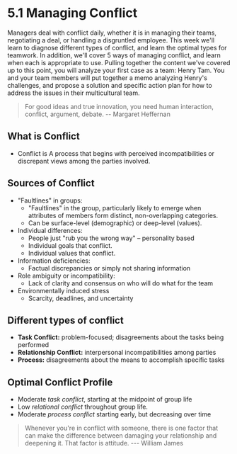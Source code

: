 # 5.1 Managing Conflict

Managers deal with conflict daily, whether it is in managing their teams, negotiating a deal, or handling a disgruntled employee. This week we'll learn to diagnose different types of conflict, and learn the optimal types for teamwork. In addition, we'll cover 5 ways of managing conflict, and learn when each is appropriate to use. Pulling together the content we've covered up to this point, you will analyze your first case as a team: Henry Tam. You and your team members will put together a memo analyzing Henry's challenges, and propose a solution and specific action plan for how to address the issues in their multicultural team.

> For good ideas and true innovation, you need human interaction, conflict, argument, debate. -- Margaret Heffernan

## What is Conflict

- Conflict is
  A process that begins with perceived incompatibilities or discrepant views among the parties involved.

## Sources of Conflict

- "Faultlines" in groups:
  - "Faultlines" in the group, particularly likely to emerge when attributes of members form distinct, non-overlapping categories.
  - Can be surface-level (demographic) or deep-level (values).
- Individual differences:
  - People just "rub you the wrong way" – personality based
  - Individual goals that conflict.
  - Individual values that conflict.
- Information deficiencies:
  - Factual discrepancies or simply not sharing information
- Role ambiguity or incompatibility:
  - Lack of clarity and consensus on who will do what for the team
- Environmentally induced stress
  - Scarcity, deadlines, and uncertainty

## Different types of conflict

- **Task Conflict:** problem-focused; disagreements about the tasks being performed
- **Relationship Conflict:** interpersonal incompatibilities among parties
- **Process:** disagreements about the means to accomplish specific tasks

## Optimal Conflict Profile

- Moderate _task conflict_, starting at the midpoint of group life
- Low _relational conflict_ throughout group life.
- Moderate _process conflict_ starting early, but decreasing over time

> Whenever you're in conflict with someone, there is one factor that can make the difference between damaging your relationship and deepening it. That factor is attitude. --- William James
